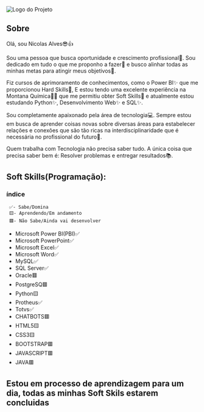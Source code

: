 ![Logo do Projeto](https://github.com/Nicolas-Alves-De-Oliveira/Projetos/blob/f3f94f7cfddacfc4d71a78e9b7ce5a09ac5db98d/Dados/Info.png)

## Sobre
 
Olá, sou Nicolas Alves😎👍

Sou uma pessoa que busca oportunidade e crescimento profissional🚀. Sou dedicado em tudo o que me proponho a fazer📝 e busco alinhar todas as minhas metas para atingir meus objetivos🎯.

Fiz cursos de aprimoramento de conhecimentos, como o Power BI✨ que me proporcionou Hard Skills🔧, E estou tendo uma excelente experiência na Montana Química🌃🧪 que me permitiu obter Soft Skills🔎 e atualmente estou estudando Python✨, Desenvolvimento Web✨ e SQL✨.

Sou completamente apaixonado pela área de tecnologia💻. Sempre estou em busca de aprender coisas novas sobre diversas áreas para estabelecer relações e conexões que são tão ricas na interdisciplinaridade que é necessária no profissional do futuro🦾.

Quem trabalha com Tecnologia não precisa saber tudo. A única coisa que precisa saber bem é: Resolver problemas e entregar resultados📚.
 
 ## Soft Skills(Programação):
 
 ### índice
     ✅- Sabe/Domina
     🟨- Aprendendo/Em andamento
     🟥- Não Sabe/Ainda vai desenvolver
     
 - Microsoft Power BI(PBI)✅
 - Microsoft PowerPoint✅
 - Microsoft Excel✅
 - Microsoft Word✅
 - MySQL✅
 - SQL Server✅
 - Oracle🟥
 - PostgreSQ🟥
 - Python🟨
 - Protheus✅
 - Totvs✅
 - CHATBOTS🟥
 - HTML5🟨
 - CSS3🟨
 - BOOTSTRAP🟥
 - JAVASCRIPT🟥
 - JAVA🟥
## Estou em processo de aprendizagem para um dia, todas as minhas Soft Skils estarem concluidas

